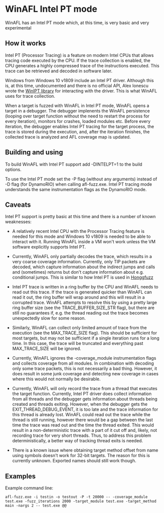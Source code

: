 # WinAFL Intel PT mode

WinAFL has an Intel PT mode which, at this time, is very basic and very experimental

## How it works

Intel PT (Processor Tracing) is a feature on modern Intel CPUs that allows tracing code executed by the CPU. If the trace collection is enabled, the CPU generates a highly compressed trace of the instructions executed. This trace can be retrieved and decoded in software later.

Windows from Windows 10 v1809 include an Intel PT driver. Although this is, at this time, undocumented and there is no official API, Alex Ionescu wrote the [WinIPT library](https://github.com/ionescu007/winipt) for interacting with the driver. This is what WinAFL uses for trace collection.

When a target is fuzzed with WinAFL in Intel PT mode, WinAFL opens a target in a debugger. The debugger implenents the WinAFL persistence (looping over target function without the need to restart the process for every iteration), monitors for crashes, loaded modules etc. Before every iteration, the debugger enables Intel PT tracing for the target process, the trace is stored during the execution, and, after the iteration finishes, the collected trace is analyzed and AFL coverage map is updated.

## Building and using

To build WinAFL with Intel PT support add -DINTELPT=1 to the build options.

To use the Intel PT mode set the -P flag (without any arguments) instead of -D flag (for DynamoRIO) when calling afl-fuzz.exe. Intel PT tracing mode understands the same instrumentation flags as the DynamoRIO mode.

## Caveats

Intel PT support is pretty basic at this time and there is a number of known weaknesses:

 - A relatively recent Intel CPU with the Processor Tracing feature is needed for this mode and Windows 10 v1809 is needed to be able to interact with it. Running WinAFL inside a VM won't work unless the VM software explicitly supports Intel PT.

 - Currently, WinAFL only partially decodes the trace, which results in a very coarse coverage information. Currently, only TIP packets are decoded, which capture information about the indirect jumps and calls and (sometimes) returns but don't capture information about e.g. conditional jumps. This is similar to how Intel PT is used in [Honggfuzz](https://github.com/google/honggfuzz)

 - Intel PT trace is written in a ring buffer by the CPU and WinAFL needs to read out this trace. If the trace is generated quicker than WinAFL can read it out, the ring buffer will wrap around and this will result in a corrupted trace. WinAFL attempts to resolve this by using a pretty large ring buffer size (see the TRACE_BUFFER_SIZE_STR flag), but there are still no guarantees if, e.g. the thread reading out the trace becomes unexpectedly slow for some reason.

 - Similarly, WinAFL can collect only limited amount of trace from the execution (see the MAX_TRACE_SIZE flag). This should be sufficient for most targets, but may not be sufficient if a single iteration runs for a long time. In this case, the trace will be truncated and everything past MAX_TRACE_SIZE will be ignored.

 - Currently, WinAFL ignores the -coverage_module instrumentation flags and collects coverage from all modules. In combination with decoding only some trace packets, this is not necessarily a bad thing. However, it does result in some junk coverage and detecting new coverage in cases where this would not normally be desirable.

 - Currently, WinAFL will only record the trace from a thread that executes the target function. Currently, Intel PT driver does collect information from all threads and the debugger gets information about threads being created and threads exiting. However, when the debugger gets the EXIT_THREAD_DEBUG_EVENT, it is too late and the trace information for this thread is already lost. WinAFL could read out the trace while the thread is still running, however there would be a gap between the last time the trace was read out and the time the thread exited. This would result in a non-deterministic trace with a part of it cut off and, likely, not recording trace for very short threads. Thus, to address this problem deterministically, a better way of tracking thread exits is needed.

 - There is a known issue where obtaining target method offset from name using symbols doesn't work for 32-bit targets. The reason for this is currently unknown. Exported names should still work though.

## Examples

Example command line:

```
afl-fuzz.exe -i testin -o testout -P -t 20000 -- -coverage_module test.exe -fuzz_iterations 2000 -target_module test.exe -target_method main -nargs 2 -- test.exe @@
```

